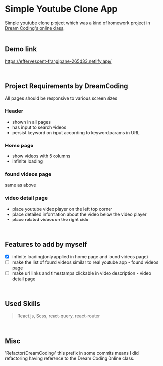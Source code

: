 # Simple Youtube Clone App

Simple youtube clone project which was a kind of homework project in [Dream Coding's online class](https://academy.dream-coding.com/courses/react).
<br/>
<br/>

## Demo link

https://effervescent-frangipane-265d33.netlify.app/

<br/>

## Project Requirements by DreamCoding

All pages should be responsive to various screen sizes

### Header

- shown in all pages
- has input to search videos
- persist keyword on input according to keyword params in URL

### Home page

- show videos with 5 columns
- infinite loading

### found videos page

same as above

### video detail page

- place youtube video player on the left top corner
- place detailed information about the video below the video player
- place related videos on the right side

<br/>

## Features to add by myself

- [x] infinite loading(only applied in home page and found videos page)
- [ ] make the list of found videos similar to real youtube app - found videos page
- [ ] make url links and timestamps clickable in video description - video detail page

<br/>

## Used Skills

> React.js, Scss, react-query, react-router

<br/>

## Misc

'Refactor(DreamCoding)' this prefix in some commits means I did refactoring having reference to the Dream Coding Online class.

